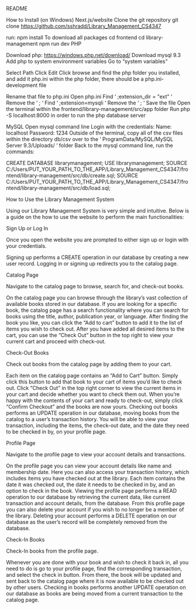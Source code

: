 README


How to Install (on Windows)
Next.js/website
Clone the git repository
git clone https://github.com/sshradd/Library_Management_CS4347

run: npm install
To download all packages
cd frontend
cd library-management
npm run dev
PHP

Download php: https://windows.php.net/download/
Download mysql 9.3
Add php to system environment variables
Go to “system variables”

Select Path
Click Edit
Click browse and find the php folder you installed, and add it
php.ini
within the php folder, there should be a php.ini-development file

Rename that file to php.ini
Open php.ini
Find ‘ ;extension_dir = "ext" ‘
Remove the ‘ ; ‘
Find ‘ ;extension=mysqli ‘
Remove the ‘ ; ‘
Save the file
Open the terminal within the frontend/library-management/src/app folder
Run php -S localhost:8000 in order to run the php database server

MySQL
Open mysql command line
Login with the credentials:
Name: localhost
Password: 1234
Outside of the terminal, copy all of the csv files within the directory db/csv over to the ‘ ProgramData/MySQL/MySQL Server 9.3/Uploads/ ‘ folder
Back to the mysql command line, run the commands:

CREATE DATABASE librarymanagement;
USE librarymanagement;
SOURCE C:/Users/PUT_YOUR_PATH_TO_THE_APP/Library_Management_CS4347/frontend/library-management/src/db/create.sql;
SOURCE C:/Users/PUT_YOUR_PATH_TO_THE_APP/Library_Management_CS4347/frontend/library-management/src/db/load.sql;

How to Use the Library Management System

Using our Library Management System is very simple and intuitive. Below is a guide on the how to use the website to perform the main functionalities:

Sign Up or Log In

Once you open the website you are prompted to either sign up or login with your credentials. 

Signing up performs a CREATE operation in our database by creating a new user record.
Logging in or signing up redirects you to the catalog page.

Catalog Page

Navigate to the catalog page to browse, search for, and check-out books. 


On the catalog page you can browse through the library’s vast collection of available books stored in our database. 
If you are looking for a specific book, the catalog page has a search functionality where you can search for books using the title, author, publication year, or language. 
After finding the book you like, you can click the “Add to cart” button to add it to the list of items you wish to check out. After you have added all desired items to the cart, you can use the “Check Out” button in the top right to view your current cart and proceed with check-out. 

Check-Out Books

Check out books from the catalog page by adding them to your cart.

Each item on the catalog page contains an “Add to Cart” button. Simply click this button to add that book to your cart of items you’d like to check out.
Click “Check Out” in the top right corner to view the current items in your cart and decide whether you want to check them out. When you’re happy with the contents of your cart and ready to check-out, simply click “Confirm Checkout” and the books are now yours. 
Checking out books performs an UPDATE operation in our database, moving books from the catalog to a user’s transaction history.
You will be able to view your transaction, including the items, the check-out date, and the date they need to be checked in by, on your profile page. 

Profile Page

Navigate to the profile page to view your account details and transactions.

On the profile page you can view your account details like name and membership date. Here you can also access your transaction history, which includes items you have checked out at the library. Each item contains the date it was checked out, the date it needs to be checked in by, and an option to check in the book.
Viewing the profile page performs a READ operation to our database by retrieving the current data, like current transaction and account details, from the database. 
From this profile page you can also delete your account if you wish to no longer be a member of the library.
Deleting your account performs a DELETE operation on our database as the user’s record will be completely removed from the database.

Check-In Books

Check-In books from the profile page.

Whenever you are done with your book and wish to check it back in, all you need to do is go to your profile page, find the corresponding transaction, and select the check in button. From there, the book will be updated and sent back to the catalog page where it is now available to be checked out by other users. 
Checking in books performs another UPDATE operation on our database as books are being moved from a current transaction to the catalog page. 


